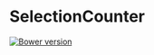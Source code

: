 # SelectionCounter

[![Bower version](http://img.shields.io/bower/v/selection-counter.svg)](https://github.com/jbrudvik/selection-counter)
